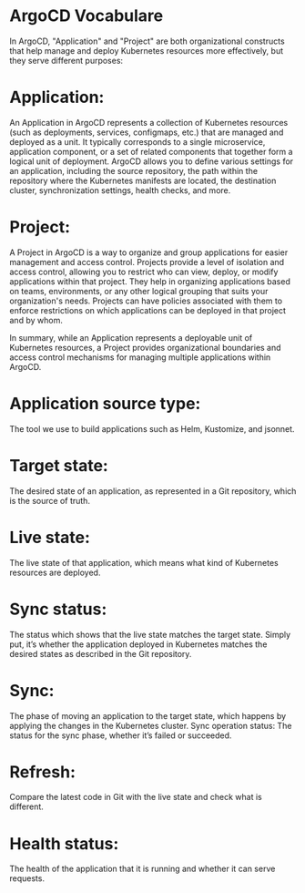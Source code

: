 
# ArgoCD Vocabulare

In ArgoCD, "Application" and "Project" are both organizational constructs that help manage and
deploy Kubernetes resources more effectively, but they serve different purposes:

# Application:
An Application in ArgoCD represents a collection of Kubernetes resources (such as deployments,
services, configmaps, etc.) that are managed and deployed as a unit.
It typically corresponds to a single microservice, application component, or a set of related
components that together form a logical unit of deployment.
ArgoCD allows you to define various settings for an application, including the source repository,
the path within the repository where the Kubernetes manifests are located, the destination cluster,
synchronization settings, health checks, and more.

# Project:
A Project in ArgoCD is a way to organize and group applications for easier management and access control.
Projects provide a level of isolation and access control, allowing you to restrict who can view, deploy,
or modify applications within that project.
They help in organizing applications based on teams, environments, or any other logical grouping that
suits your organization's needs.
Projects can have policies associated with them to enforce restrictions on which applications can be
deployed in that project and by whom.

In summary, while an Application represents a deployable unit of Kubernetes resources, a Project provides
organizational boundaries and access control mechanisms for managing multiple applications within ArgoCD.

# Application source type:
 The tool we use to build applications such as
Helm, Kustomize, and jsonnet.

# Target state:
 The desired state of an application, as represented in a Git
repository, which is the source of truth.

# Live state:
 The live state of that application, which means what kind of
Kubernetes resources are deployed.

# Sync status:
 The status which shows that the live state matches the target
state. Simply put, it’s whether the application deployed in Kubernetes
matches the desired states as described in the Git repository.

# Sync:
 The phase of moving an application to the target state, which
happens by applying the changes in the Kubernetes cluster.
Sync operation status: The status for the sync phase, whether it’s failed or succeeded.

# Refresh:
 Compare the latest code in Git with the live state and check what
is different.

# Health status:
 The health of the application that it is running and whether
it can serve requests.

